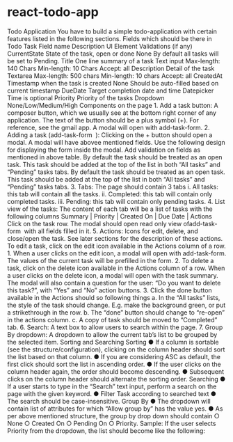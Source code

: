 # react-todo-app
Todo Application You have to build a simple todo-application with certain features listed in the following sections.    Fields which should be there in Todo Task  Field name Description UI​ ​Element Validations (if any)  CurrentState State of the task, open or done  None By default all tasks will be set to Pending.  Title One line summary of a task  Text input Max-length: 140 Chars Min-length: 10 Chars Accept: all Description Detail of the task Textarea Max-length: 500 chars Min-length: 10 chars Accept: all CreatedAt Timestamp when the task is created None Should be auto-filled based on current timestamp DueDate Target completion date and time Datepicker Time is optional Priority Priority of the tasks Dropdown None/Low/Medium/High    Components on the page 1. Add a task button​: A composer button, which we usually see at the bottom right corner of any application. The text of the button should be a plus symbol (+). For reference, see the gmail app. A modal will open with add-task-form. 2. Adding a task (​add-task-form ​ )​: Clicking on the + button should open a modal. A modal will have abovee mentioned fields. Use the following design for displaying the form inside the modal. Add validation on fields as mentioned in above table. By default the task should be treated as an open task. This task should be added at the top of the list in both “All tasks” and “Pending” tasks tabs.  By default the task should be treated as an open task. This task should be added at the top of the list in both “All tasks” and “Pending” tasks tabs.      3. ​Tabs​: The page should contain 3 tabs i. All tasks​: this tab will contain all the tasks. ii. Completed​: this tab will contain only completed tasks. iii. Pending​: this tab will contain only pending tasks. 4. ​List view of the tasks​: The content of each tab will be a list of tasks with the following columns Summary | Priority | Created On | Due Date | Actions Click on the task row. The modal should open read only view of ​add-task-form ​ with all fields filled in it.  5. ​Actions​: Icons for edit, delete, and close/open the task. See later sections for the description of these actions. To edit a task, click on the edit icon available in the Actions column of a row.   1. When a user clicks on the edit icon, a modal will open with add-task-form. The values of the current task will be prefilled in the form. 2. To delete a task, click on the delete icon available in the Actions column of a row. When a user clicks on the delete icon, a modal will open with the task summary.  The modal will also contain a question for the user: “Do you want to delete this task?”, with “Yes” and “No” action buttons. 3. Click the done button available in the Actions should so following things a. In the “All tasks” lists, the style of the task should change. E.g. make the background green, or put a strikethrough in the row. b. The “done” button should change to “re-open” in the actions column. c. A copy of task should be moved to “Completed” tab.    6. ​Search​: A text box to allow users to search within the page. 7. ​Group By dropdown​: A dropdown to allow the current tab’s list to be grouped by the selected item.    Sorting and Searching  Sorting  ● If a column is sortable (see the structure/configuration), clicking on the column header should sort the list based on that column. ● If you are considering ASC as default, the first click should sort the list in ascending order. ● If the user clicks on the column header again, the order should become descending. ● Subsequent clicks on the column header should alternate the sorting order.  Searching ● If a user starts to type in the “Search” text input, perform a search on the page with the given keyword. ● Filter Task according to searched text ● The search should be case-insensitive.    Group By ● The dropdown will contain list of attributes for which “Allow group by” has the value yes.  ● As per above mentioned structure, the group by drop down should contain ○ None ○ Created On ○ Pending On ○ Priority.  Sample: If the user selects Priority from the dropdown, the list should become like the following:   
